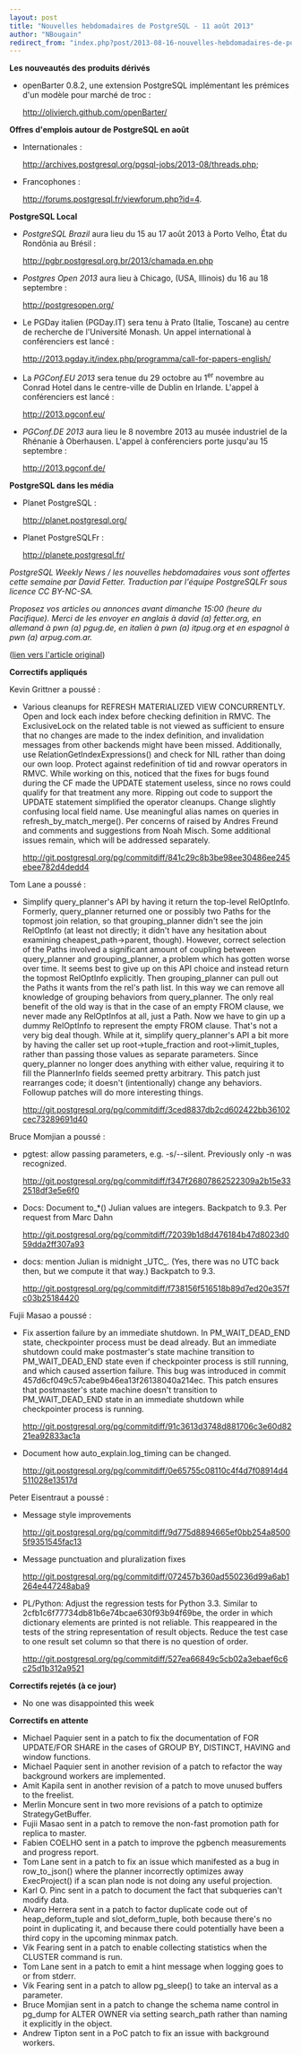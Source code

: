 ```yaml
---
layout: post
title: "Nouvelles hebdomadaires de PostgreSQL - 11 août 2013"
author: "NBougain"
redirect_from: "index.php?post/2013-08-16-nouvelles-hebdomadaires-de-postgresql-11-aout-2013 "
---
```



<p><strong>Les nouveaut&eacute;s des produits d&eacute;riv&eacute;s</strong></p>

<ul>

<li>openBarter 0.8.2, une extension PostgreSQL impl&eacute;mentant les pr&eacute;mices d'un mod&egrave;le pour march&eacute; de troc&nbsp;: 

<a target="_blank" href="http://olivierch.github.com/openBarter/">http://olivierch.github.com/openBarter/</a></li>

</ul>

<p><strong>Offres d'emplois autour de PostgreSQL en ao&ucirc;t</strong></p>

<ul>

<li>Internationales&nbsp;: 

<a target="_blank" href="http://archives.postgresql.org/pgsql-jobs/2013-08/threads.php">http://archives.postgresql.org/pgsql-jobs/2013-08/threads.php</a>;</li>

<li>Francophones&nbsp;: 

<a target="_blank" href="http://forums.postgresql.fr/viewforum.php?id=4">http://forums.postgresql.fr/viewforum.php?id=4</a>.</li>

</ul>

<p><strong>PostgreSQL Local</strong></p>

<ul>

<li><em>PostgreSQL Brazil</em> aura lieu du 15 au 17 ao&ucirc;t 2013 &agrave; Porto Velho, &Eacute;tat du Rond&ocirc;nia au Br&eacute;sil&nbsp;: 

<a target="_blank" href="http://pgbr.postgresql.org.br/2013/chamada.en.php">http://pgbr.postgresql.org.br/2013/chamada.en.php</a></li>

<li><em>Postgres Open 2013</em> aura lieu &agrave; Chicago, (USA, Illinois) du 16 au 18 septembre&nbsp;: 

<a target="_blank" href="http://postgresopen.org/">http://postgresopen.org/</a></li>

<li>Le PGDay italien (PGDay.IT) sera tenu &agrave; Prato (Italie, Toscane) au centre de recherche de l'Universit&eacute; Monash. Un appel international &agrave; conf&eacute;renciers est lanc&eacute;&nbsp;: 

<a target="_blank" href="http://2013.pgday.it/index.php/programma/call-for-papers-english/">http://2013.pgday.it/index.php/programma/call-for-papers-english/</a></li>

<li>La <em>PGConf.EU 2013</em> sera tenue du 29 octobre au 1<sup>er</sup> novembre au Conrad Hotel dans le centre-ville de Dublin en Irlande. L'appel &agrave; conf&eacute;renciers est lanc&eacute;&nbsp;: 

<a target="_blank" href="http://2013.pgconf.eu/">http://2013.pgconf.eu/</a></li>

<li><em>PGConf.DE 2013</em> aura lieu le 8 novembre 2013 au mus&eacute;e industriel de la Rh&eacute;nanie &agrave; Oberhausen. L'appel &agrave; conf&eacute;renciers porte jusqu'au 15 septembre&nbsp;: 

<a target="_blank" href="http://2013.pgconf.de/">http://2013.pgconf.de/</a></li>

</ul>

<p><strong>PostgreSQL dans les m&eacute;dia</strong></p>

<ul>

<li>Planet PostgreSQL&nbsp;: 

<a target="_blank" href="http://planet.postgresql.org/">http://planet.postgresql.org/</a></li>

<li>Planet PostgreSQLFr&nbsp;: 

<a target="_blank" href="http://planete.postgresql.fr/">http://planete.postgresql.fr/</a></li>

</ul>

<p><i>PostgreSQL Weekly News / les nouvelles hebdomadaires vous sont offertes cette semaine par David Fetter. Traduction par l'&eacute;quipe PostgreSQLFr sous licence CC BY-NC-SA.</i></p>

<p><i>Proposez vos articles ou annonces avant dimanche 15:00 (heure du Pacifique). Merci de les envoyer en anglais &agrave; david (a) fetter.org, en allemand &agrave; pwn (a) pgug.de, en italien &agrave; pwn (a) itpug.org et en espagnol &agrave; pwn (a) arpug.com.ar.</i></p>

<p>(<a target="_blank" href="http://www.postgresql.org/message-id/20130812052917.GB20676@fetter.org">lien vers l'article original</a>)</p>

<!--more-->


<p><strong>Correctifs appliqu&eacute;s</strong></p>

<p>Kevin Grittner a pouss&eacute;&nbsp;:</p>

<ul>

<li>Various cleanups for REFRESH MATERIALIZED VIEW CONCURRENTLY. Open and lock each index before checking definition in RMVC. The ExclusiveLock on the related table is not viewed as sufficient to ensure that no changes are made to the index definition, and invalidation messages from other backends might have been missed. Additionally, use RelationGetIndexExpressions() and check for NIL rather than doing our own loop. Protect against redefinition of tid and rowvar operators in RMVC. While working on this, noticed that the fixes for bugs found during the CF made the UPDATE statement useless, since no rows could qualify for that treatment any more. Ripping out code to support the UPDATE statement simplified the operator cleanups. Change slightly confusing local field name. Use meaningful alias names on queries in refresh_by_match_merge(). Per concerns of raised by Andres Freund and comments and suggestions from Noah Misch. Some additional issues remain, which will be addressed separately. 

<a target="_blank" href="http://git.postgresql.org/pg/commitdiff/841c29c8b3be98ee30486ee245ebee782d4dedd4">http://git.postgresql.org/pg/commitdiff/841c29c8b3be98ee30486ee245ebee782d4dedd4</a></li>

</ul>

<p>Tom Lane a pouss&eacute;&nbsp;:</p>

<ul>

<li>Simplify query_planner's API by having it return the top-level RelOptInfo. Formerly, query_planner returned one or possibly two Paths for the topmost join relation, so that grouping_planner didn't see the join RelOptInfo (at least not directly; it didn't have any hesitation about examining cheapest_path-&gt;parent, though). However, correct selection of the Paths involved a significant amount of coupling between query_planner and grouping_planner, a problem which has gotten worse over time. It seems best to give up on this API choice and instead return the topmost RelOptInfo explicitly. Then grouping_planner can pull out the Paths it wants from the rel's path list. In this way we can remove all knowledge of grouping behaviors from query_planner. The only real benefit of the old way is that in the case of an empty FROM clause, we never made any RelOptInfos at all, just a Path. Now we have to gin up a dummy RelOptInfo to represent the empty FROM clause. That's not a very big deal though. While at it, simplify query_planner's API a bit more by having the caller set up root-&gt;tuple_fraction and root-&gt;limit_tuples, rather than passing those values as separate parameters. Since query_planner no longer does anything with either value, requiring it to fill the PlannerInfo fields seemed pretty arbitrary. This patch just rearranges code; it doesn't (intentionally) change any behaviors. Followup patches will do more interesting things. 

<a target="_blank" href="http://git.postgresql.org/pg/commitdiff/3ced8837db2cd602422bb36102cec73289691d40">http://git.postgresql.org/pg/commitdiff/3ced8837db2cd602422bb36102cec73289691d40</a></li>

</ul>

<p>Bruce Momjian a pouss&eacute;&nbsp;:</p>

<ul>

<li>pgtest: allow passing parameters, e.g. -s/--silent. Previously only -n was recognized. 

<a target="_blank" href="http://git.postgresql.org/pg/commitdiff/f347f26807862522309a2b15e332518df3e5e6f0">http://git.postgresql.org/pg/commitdiff/f347f26807862522309a2b15e332518df3e5e6f0</a></li>

<li>Docs: Document to_*() Julian values are integers. Backpatch to 9.3. Per request from Marc Dahn 

<a target="_blank" href="http://git.postgresql.org/pg/commitdiff/72039b1d8d476184b47d8023d059dda2ff307a93">http://git.postgresql.org/pg/commitdiff/72039b1d8d476184b47d8023d059dda2ff307a93</a></li>

<li>docs: mention Julian is midnight _UTC_. (Yes, there was no UTC back then, but we compute it that way.) Backpatch to 9.3. 

<a target="_blank" href="http://git.postgresql.org/pg/commitdiff/f738156f516518b89d7ed20e357fc03b25184420">http://git.postgresql.org/pg/commitdiff/f738156f516518b89d7ed20e357fc03b25184420</a></li>

</ul>

<p>Fujii Masao a pouss&eacute;&nbsp;:</p>

<ul>

<li>Fix assertion failure by an immediate shutdown. In PM_WAIT_DEAD_END state, checkpointer process must be dead already. But an immediate shutdown could make postmaster's state machine transition to PM_WAIT_DEAD_END state even if checkpointer process is still running, and which caused assertion failure. This bug was introduced in commit 457d6cf049c57cabe9b46ea13f26138040a214ec. This patch ensures that postmaster's state machine doesn't transition to PM_WAIT_DEAD_END state in an immediate shutdown while checkpointer process is running. 

<a target="_blank" href="http://git.postgresql.org/pg/commitdiff/91c3613d3748d881706c3e60d8221ea92833ac1a">http://git.postgresql.org/pg/commitdiff/91c3613d3748d881706c3e60d8221ea92833ac1a</a></li>

<li>Document how auto_explain.log_timing can be changed. 

<a target="_blank" href="http://git.postgresql.org/pg/commitdiff/0e65755c08110c4f4d7f08914d4511028e13517d">http://git.postgresql.org/pg/commitdiff/0e65755c08110c4f4d7f08914d4511028e13517d</a></li>

</ul>

<p>Peter Eisentraut a pouss&eacute;&nbsp;:</p>

<ul>

<li>Message style improvements 

<a target="_blank" href="http://git.postgresql.org/pg/commitdiff/9d775d8894665ef0bb254a85005f9351545fac13">http://git.postgresql.org/pg/commitdiff/9d775d8894665ef0bb254a85005f9351545fac13</a></li>

<li>Message punctuation and pluralization fixes 

<a target="_blank" href="http://git.postgresql.org/pg/commitdiff/072457b360ad550236d99a6ab1264e447248aba9">http://git.postgresql.org/pg/commitdiff/072457b360ad550236d99a6ab1264e447248aba9</a></li>

<li>PL/Python: Adjust the regression tests for Python 3.3. Similar to 2cfb1c6f77734db81b6e74bcae630f93b94f69be, the order in which dictionary elements are printed is not reliable. This reappeared in the tests of the string representation of result objects. Reduce the test case to one result set column so that there is no question of order. 

<a target="_blank" href="http://git.postgresql.org/pg/commitdiff/527ea66849c5cb02a3ebaef6c6c25d1b312a9521">http://git.postgresql.org/pg/commitdiff/527ea66849c5cb02a3ebaef6c6c25d1b312a9521</a></li>

</ul>

<p><strong>Correctifs rejet&eacute;s (&agrave; ce jour)</strong></p>

<ul>

<li>No one was disappointed this week</li>

</ul>

<p><strong>Correctifs en attente</strong></p>

<ul>

<li>Michael Paquier sent in a patch to fix the documentation of FOR UPDATE/FOR SHARE in the cases of GROUP BY, DISTINCT, HAVING and window functions.</li>

<li>Michael Paquier sent in another revision of a patch to refactor the way background workers are implemented.</li>

<li>Amit Kapila sent in another revision of a patch to move unused buffers to the freelist.</li>

<li>Merlin Moncure sent in two more revisions of a patch to optimize StrategyGetBuffer.</li>

<li>Fujii Masao sent in a patch to remove the non-fast promotion path for replica to master.</li>

<li>Fabien COELHO sent in a patch to improve the pgbench measurements and progress report.</li>

<li>Tom Lane sent in a patch to fix an issue which manifested as a bug in row_to_json() where the planner incorrectly optimizes away ExecProject() if a scan plan node is not doing any useful projection.</li>

<li>Karl O. Pinc sent in a patch to document the fact that subqueries can't modify data.</li>

<li>Alvaro Herrera sent in a patch to factor duplicate code out of heap_deform_tuple and slot_deform_tuple, both because there's no point in duplicating it, and because there could potentially have been a third copy in the upcoming minmax patch.</li>

<li>Vik Fearing sent in a patch to enable collecting statistics when the CLUSTER command is run.</li>

<li>Tom Lane sent in a patch to emit a hint message when logging goes to or from stderr.</li>

<li>Vik Fearing sent in a patch to allow pg_sleep() to take an interval as a parameter.</li>

<li>Bruce Momjian sent in a patch to change the schema name control in pg_dump for ALTER OWNER via setting search_path rather than naming it explicitly in the object.</li>

<li>Andrew Tipton sent in a PoC patch to fix an issue with background workers.</li>

</ul>